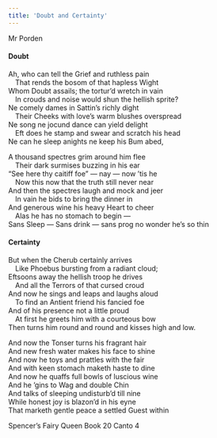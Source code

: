 ```yaml
---
title: 'Doubt and Certainty'
---
```


<div class="author">Mr Porden</div>

#### Doubt

Ah, who can tell the Grief and ruthless pain  
&emsp;That rends the bosom of that hapless Wight  
Whom Doubt assails; the tortur’d wretch in vain  
&emsp;In crouds and noise would shun the hellish sprite?  
Ne comely dames in Sattin’s richly dight  
&emsp;Their Cheeks with love’s warm blushes overspread  
Ne song ne jocund dance can yield delight  
&emsp;Eft does he stamp and swear and scratch his head  
Ne can he sleep anights ne keep his Bum abed,  
  
A thousand spectres grim around him flee  
&emsp;Their dark surmises buzzing in his ear  
“See here thy caitiff foe” — nay — now ’tis he  
&emsp;Now this now that the truth still never near  
And then the spectres laugh and mock and jeer  
&emsp;In vain he bids to bring the dinner in  
And generous wine his heavy Heart to cheer  
&emsp;Alas he has no stomach to begin —  
Sans Sleep — Sans drink — sans prog no wonder he’s so thin  
  
#### Certainty  
  
But when the Cherub certainly arrives  
&emsp;Like Phoebus bursting from a radiant cloud;  
Eftsoons away the hellish troop he drives  
&emsp;And all the Terrors of that cursed croud  
And now he sings and leaps and laughs aloud  
&emsp;To find an Antient friend his fancied foe  
And of his presence not a little proud  
&emsp;At first he greets him with a courteous bow  
Then turns him round and round and kisses high and low.  
  
And now the Tonser turns his fragrant hair  
And new fresh water makes his face to shine  
And now he toys and prattles with the fair  
And with keen stomach maketh haste to dine  
And now he quaffs full bowls of luscious wine  
And he ’gins to Wag and double Chin  
And talks of sleeping undisturb’d till nine  
While honest joy is blazon’d in his eyne  
That marketh gentle peace a settled Guest within  
  
<span class="pencil">Spencer’s Fairy Queen Book 20 Canto 4</span>
